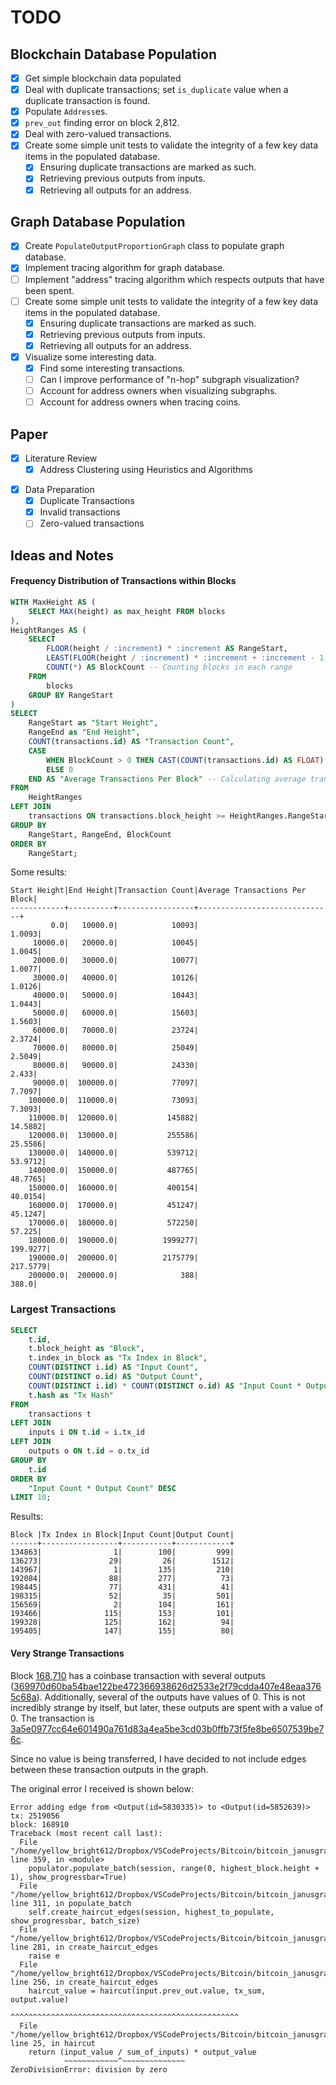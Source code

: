 # TODO
## Blockchain Database Population
- [x] Get simple blockchain data populated
- [x] Deal with duplicate transactions; set `is_duplicate` value when a duplicate transaction is found.
- [x] Populate `Address`es.
- [x] `prev_out` finding error on block 2,812.
- [x] Deal with zero-valued transactions.
- [x] Create some simple unit tests to validate the integrity of a few key data items in the populated database.
    - [x] Ensuring duplicate transactions are marked as such.
    - [x] Retrieving previous outputs from inputs.
    - [x] Retrieving all outputs for an address.
## Graph Database Population
- [x] Create `PopulateOutputProportionGraph` class to populate graph database.
- [x] Implement tracing algorithm for graph database.
- [ ] Implement "address" tracing algorithm which respects outputs that have been spent.
- [ ] Create some simple unit tests to validate the integrity of a few key data items in the populated database.
    - [x] Ensuring duplicate transactions are marked as such.
    - [x] Retrieving previous outputs from inputs.
    - [x] Retrieving all outputs for an address.
- [x] Visualize some interesting data.
    - [x] Find some interesting transactions.
    - [ ] Can I improve performance of "n-hop" subgraph visualization?
    - [ ] Account for address owners when visualizing subgraphs.
    - [ ] Account for address owners when tracing coins.

## Paper
- [x] Literature Review
    - [x] Address Clustering using Heuristics and Algorithms
    <!-- - [ ] **Algorithms used by Taintchain
    - [ ] ** Algorithms used by BitIondine -->
<!-- - [ ] Consistent definition of tracing
    - [ ] Different definitions by different researchers
    - [ ] My definition -->
- [x] Data Preparation
    - [x] Duplicate Transactions
    - [x] Invalid transactions
    - [ ] Zero-valued transactions

## Ideas and Notes
#### Frequency Distribution of Transactions within Blocks
<!-- TODO: -->
```sql
WITH MaxHeight AS (
    SELECT MAX(height) as max_height FROM blocks
),
HeightRanges AS (
    SELECT
        FLOOR(height / :increment) * :increment AS RangeStart,
        LEAST(FLOOR(height / :increment) * :increment + :increment - 1, (SELECT max_height FROM MaxHeight)) AS RangeEnd,
        COUNT(*) AS BlockCount -- Counting blocks in each range
    FROM
        blocks
    GROUP BY RangeStart
)
SELECT
    RangeStart as "Start Height",
    RangeEnd as "End Height",
    COUNT(transactions.id) AS "Transaction Count",
    CASE 
        WHEN BlockCount > 0 THEN CAST(COUNT(transactions.id) AS FLOAT) / BlockCount 
        ELSE 0 
    END AS "Average Transactions Per Block" -- Calculating average transactions per block
FROM
    HeightRanges
LEFT JOIN
    transactions ON transactions.block_height >= HeightRanges.RangeStart AND transactions.block_height <= HeightRanges.RangeEnd
GROUP BY
    RangeStart, RangeEnd, BlockCount
ORDER BY
    RangeStart;
```

Some results:
```
Start Height|End Height|Transaction Count|Average Transactions Per Block|
------------+----------+-----------------+------------------------------+
         0.0|   10000.0|            10093|                        1.0093|
     10000.0|   20000.0|            10045|                        1.0045|
     20000.0|   30000.0|            10077|                        1.0077|
     30000.0|   40000.0|            10126|                        1.0126|
     40000.0|   50000.0|            10443|                        1.0443|
     50000.0|   60000.0|            15603|                        1.5603|
     60000.0|   70000.0|            23724|                        2.3724|
     70000.0|   80000.0|            25049|                        2.5049|
     80000.0|   90000.0|            24330|                         2.433|
     90000.0|  100000.0|            77097|                        7.7097|
    100000.0|  110000.0|            73093|                        7.3093|
    110000.0|  120000.0|           145882|                       14.5882|
    120000.0|  130000.0|           255586|                       25.5586|
    130000.0|  140000.0|           539712|                       53.9712|
    140000.0|  150000.0|           487765|                       48.7765|
    150000.0|  160000.0|           400154|                       40.0154|
    160000.0|  170000.0|           451247|                       45.1247|
    170000.0|  180000.0|           572250|                        57.225|
    180000.0|  190000.0|          1999277|                      199.9277|
    190000.0|  200000.0|          2175779|                      217.5779|
    200000.0|  200000.0|              388|                         388.0|
```

### Largest Transactions

```sql
SELECT 
    t.id,
    t.block_height as "Block",
    t.index_in_block as "Tx Index in Block",
    COUNT(DISTINCT i.id) AS "Input Count",
    COUNT(DISTINCT o.id) AS "Output Count",
    COUNT(DISTINCT i.id) * COUNT(DISTINCT o.id) AS "Input Count * Output Count",
    t.hash as "Tx Hash"
FROM 
    transactions t
LEFT JOIN 
    inputs i ON t.id = i.tx_id
LEFT JOIN 
    outputs o ON t.id = o.tx_id
GROUP BY 
    t.id
ORDER BY 
    "Input Count * Output Count" DESC
LIMIT 10;
```

Results:
```
Block |Tx Index in Block|Input Count|Output Count|
------+-----------------+-----------+------------+
134863|                1|        100|         999|
136273|               29|         26|        1512|
143967|                1|        135|         210|
192084|               88|        277|          73|
198445|               77|        431|          41|
198315|               52|         35|         501|
156569|                2|        104|         161|
193466|              115|        153|         101|
199328|              125|        162|          94|
195405|              147|        155|          80|
```

#### Very Strange Transactions
Block [168,710](https://blockchain.info/rawblock/168710) has a coinbase transaction with several outputs ([369970d60ba54bae122be472366938626d2533e2f79cdda407e48eaa3765c68a](https://blockchain.info/rawtx/369970d60ba54bae122be472366938626d2533e2f79cdda407e48eaa3765c68a)). Additionally, several of the outputs have values of 0. This is not incredibly strange by itself, but later, these outputs are spent with a value of 0. The transaction is [3a5e0977cc64e601490a761d83a4ea5be3cd03b0ffb73f5fe8be6507539be76c](https://blockchain.info/rawtx/3a5e0977cc64e601490a761d83a4ea5be3cd03b0ffb73f5fe8be6507539be76c).

Since no value is being transferred, I have decided to not include edges between these transaction outputs in the graph.

The original error I received is shown below:
```
Error adding edge from <Output(id=5830335)> to <Output(id=5852639)>
tx: 2519056
block: 168910
Traceback (most recent call last):
  File "/home/yellow_bright612/Dropbox/VSCodeProjects/Bitcoin/bitcoin_janusgraph/src/graph_populate.py", line 359, in <module>
    populator.populate_batch(session, range(0, highest_block.height + 1), show_progressbar=True)
  File "/home/yellow_bright612/Dropbox/VSCodeProjects/Bitcoin/bitcoin_janusgraph/src/graph_populate.py", line 311, in populate_batch
    self.create_haircut_edges(session, highest_to_populate, show_progressbar, batch_size)
  File "/home/yellow_bright612/Dropbox/VSCodeProjects/Bitcoin/bitcoin_janusgraph/src/graph_populate.py", line 281, in create_haircut_edges
    raise e
  File "/home/yellow_bright612/Dropbox/VSCodeProjects/Bitcoin/bitcoin_janusgraph/src/graph_populate.py", line 256, in create_haircut_edges
    haircut_value = haircut(input.prev_out.value, tx_sum, output.value)
                    ^^^^^^^^^^^^^^^^^^^^^^^^^^^^^^^^^^^^^^^^^^^^^^^^^^^
  File "/home/yellow_bright612/Dropbox/VSCodeProjects/Bitcoin/bitcoin_janusgraph/src/graph_populate.py", line 25, in haircut
    return (input_value / sum_of_inputs) * output_value
            ~~~~~~~~~~~~^~~~~~~~~~~~~~~
ZeroDivisionError: division by zero
```
